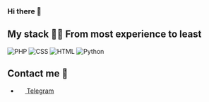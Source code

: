 <h3>Hi there 👋</h3>

## My stack 👨‍💻 From most experience to least
![PHP](https://img.shields.io/badge/-PHP-%23de4b25?logo=php&logoColor=Blue&style=flat-square)
![CSS](https://img.shields.io/badge/-CSS-%230174b8?logo=css3&logoColor=white&style=flat-square)
![HTML](https://img.shields.io/badge/-HTML-%23de4b25?logo=html5&logoColor=white&style=flat-square)
![Python](https://img.shields.io/badge/-Python-%230075a8?logo=python&logoColor=white&style=flat-square)

## Contact me 💌
- <a href="https://t.me/nb0me"><img src="https://upload.wikimedia.org/wikipedia/commons/thumb/8/82/Telegram_logo.svg/768px-Telegram_logo.svg.png" width=16 height=16 align="center" /> Telegram </a>

